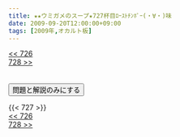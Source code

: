 ```yaml
---
title: ★★ウミガメのスープ★727杯目ﾛｰｽﾄﾁﾝﾎﾟｰ(・∀・)味
date: 2009-09-20T12:00:00+09:00
tags: [2009年,オカルト板]
---
```

<div class="th_left"><a href="../726"><< 726</a></div>
<div class="th_right"><a href="../728">728 >></a></div>
<br><br>
<script src="../../js/cupsoup.js"></script>
<form>
<input type="button" value="問題と解説のみにする" onClick="toggleCupsoup()">
</form>
{{< 727 >}}
<div class="th_left"><a href="../726"><< 726</a></div>
<div class="th_right"><a href="../728">728 >></a></div>